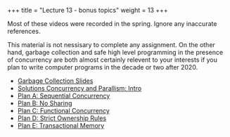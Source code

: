 +++
title = "Lecture 13 - bonus topics"
weight = 13 
+++

Most of these videos were recorded in the spring. Ignore any inaccurate
references.

This material is not nessisary to complete any assignment. On the other hand,
garbage collection and safe high level programming in the presence of
concurrency are both almost certainly relevent to your interests if you plan to
write computer programs in the decade or two after 2020.

 - [Garbage Collection Slides](https://youtu.be/HEdQMEh1t2M)
 - [Solutions Concurrency and Parallism: Intro](https://youtu.be/uLcvQIzJAdE)
 - [Plan A: Sequential Concurrency](https://youtu.be/m8CnpBP3umY)
 - [Plan B: No Sharing](https://youtu.be/EwDqDQ_4zH4)
 - [Plan C: Functional Concurrency](https://youtu.be/ioZuzTfDs-Q)
 - [Plan D: Strict Ownership Rules](https://youtu.be/JJpql9YmDHk)
 - [Plan E: Transactional Memory](https://youtu.be/zl5b21p6GYg)





